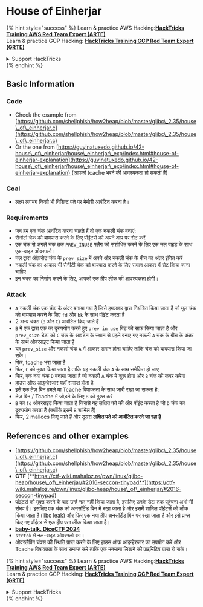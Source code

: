 # House of Einherjar

{% hint style="success" %}
Learn & practice AWS Hacking:<img src="/.gitbook/assets/arte.png" alt="" data-size="line">[**HackTricks Training AWS Red Team Expert (ARTE)**](https://training.hacktricks.xyz/courses/arte)<img src="/.gitbook/assets/arte.png" alt="" data-size="line">\
Learn & practice GCP Hacking: <img src="/.gitbook/assets/grte.png" alt="" data-size="line">[**HackTricks Training GCP Red Team Expert (GRTE)**<img src="/.gitbook/assets/grte.png" alt="" data-size="line">](https://training.hacktricks.xyz/courses/grte)

<details>

<summary>Support HackTricks</summary>

* Check the [**subscription plans**](https://github.com/sponsors/carlospolop)!
* **Join the** 💬 [**Discord group**](https://discord.gg/hRep4RUj7f) or the [**telegram group**](https://t.me/peass) or **follow** us on **Twitter** 🐦 [**@hacktricks\_live**](https://twitter.com/hacktricks\_live)**.**
* **Share hacking tricks by submitting PRs to the** [**HackTricks**](https://github.com/carlospolop/hacktricks) and [**HackTricks Cloud**](https://github.com/carlospolop/hacktricks-cloud) github repos.

</details>
{% endhint %}

## Basic Information

### Code

* Check the example from [https://github.com/shellphish/how2heap/blob/master/glibc\_2.35/house\_of\_einherjar.c](https://github.com/shellphish/how2heap/blob/master/glibc\_2.35/house\_of\_einherjar.c)
* Or the one from [https://guyinatuxedo.github.io/42-house\_of\_einherjar/house\_einherjar\_exp/index.html#house-of-einherjar-explanation](https://guyinatuxedo.github.io/42-house\_of\_einherjar/house\_einherjar\_exp/index.html#house-of-einherjar-explanation) (आपको tcache भरने की आवश्यकता हो सकती है)

### Goal

* लक्ष्य लगभग किसी भी विशिष्ट पते पर मेमोरी आवंटित करना है।

### Requirements

* जब हम एक चंक आवंटित करना चाहते हैं तो एक नकली चंक बनाएं:
* सैनीटी चेक को बायपास करने के लिए पॉइंटर्स को अपने आप पर सेट करें
* एक चंक से अगले चंक तक `PREV_INUSE` फ्लैग को संशोधित करने के लिए एक नल बाइट के साथ एक-बाइट ओवरफ्लो।
* नल द्वारा ऑफ़सेट चंक के `prev_size` में अपने और नकली चंक के बीच का अंतर इंगित करें
* नकली चंक का आकार भी सैनीटी चेक को बायपास करने के लिए समान आकार में सेट किया जाना चाहिए
* इन चंक्स का निर्माण करने के लिए, आपको एक हीप लीक की आवश्यकता होगी।

### Attack

* `A` नकली चंक एक चंक के अंदर बनाया गया है जिसे हमलावर द्वारा नियंत्रित किया जाता है जो मूल चंक को बायपास करने के लिए `fd` और `bk` के साथ पॉइंट करता है
* 2 अन्य चंक्स (`B` और `C`) आवंटित किए जाते हैं
* `B` में एक द्वारा एक का दुरुपयोग करते हुए `prev in use` बिट को साफ किया जाता है और `prev_size` डेटा को `C` चंक के आवंटन के स्थान से पहले बनाए गए नकली `A` चंक के बीच के अंतर के साथ ओवरराइट किया जाता है
* यह `prev_size` और नकली चंक `A` में आकार समान होना चाहिए ताकि चेक को बायपास किया जा सके।
* फिर, tcache भरा जाता है
* फिर, `C` को मुक्त किया जाता है ताकि यह नकली चंक `A` के साथ समेकित हो जाए
* फिर, एक नया चंक `D` बनाया जाता है जो नकली `A` चंक में शुरू होगा और `B` चंक को कवर करेगा
* हाउस ऑफ़ आइन्हेरजार यहाँ समाप्त होता है
* इसे एक तेज़ बिन हमले या Tcache विषाक्तता के साथ जारी रखा जा सकता है:
* तेज़ बिन / Tcache में जोड़ने के लिए `B` को मुक्त करें
* `B` का `fd` ओवरराइट किया जाता है जिससे यह लक्षित पते की ओर पॉइंट करता है जो `D` चंक का दुरुपयोग करता है (क्योंकि इसमें `B` शामिल है)&#x20;
* फिर, 2 mallocs किए जाते हैं और दूसरा **लक्षित पते को आवंटित करने जा रहा है**

## References and other examples

* [https://github.com/shellphish/how2heap/blob/master/glibc\_2.35/house\_of\_einherjar.c](https://github.com/shellphish/how2heap/blob/master/glibc\_2.35/house\_of\_einherjar.c)
* **CTF** [**https://ctf-wiki.mahaloz.re/pwn/linux/glibc-heap/house\_of\_einherjar/#2016-seccon-tinypad**](https://ctf-wiki.mahaloz.re/pwn/linux/glibc-heap/house\_of\_einherjar/#2016-seccon-tinypad)
* पॉइंटर्स को मुक्त करने के बाद उन्हें नल नहीं किया जाता है, इसलिए उनके डेटा तक पहुंचना अभी भी संभव है। इसलिए एक चंक को अनसॉर्टेड बिन में रखा जाता है और इसमें शामिल पॉइंटर्स को लीक किया जाता है (libc leak) और फिर एक नया हीप अनसॉर्टेड बिन पर रखा जाता है और इसे प्राप्त किए गए पॉइंटर से एक हीप पता लीक किया जाता है।
* [**baby-talk. DiceCTF 2024**](https://7rocky.github.io/en/ctf/other/dicectf/baby-talk/)
* `strtok` में नल-बाइट ओवरफ्लो बग।
* ओवरलैपिंग चंक्स की स्थिति प्राप्त करने के लिए हाउस ऑफ़ आइन्हेरजार का उपयोग करें और Tcache विषाक्तता के साथ समाप्त करें ताकि एक मनमाना लिखने की प्राइमिटिव प्राप्त हो सके।

{% hint style="success" %}
Learn & practice AWS Hacking:<img src="/.gitbook/assets/arte.png" alt="" data-size="line">[**HackTricks Training AWS Red Team Expert (ARTE)**](https://training.hacktricks.xyz/courses/arte)<img src="/.gitbook/assets/arte.png" alt="" data-size="line">\
Learn & practice GCP Hacking: <img src="/.gitbook/assets/grte.png" alt="" data-size="line">[**HackTricks Training GCP Red Team Expert (GRTE)**<img src="/.gitbook/assets/grte.png" alt="" data-size="line">](https://training.hacktricks.xyz/courses/grte)

<details>

<summary>Support HackTricks</summary>

* Check the [**subscription plans**](https://github.com/sponsors/carlospolop)!
* **Join the** 💬 [**Discord group**](https://discord.gg/hRep4RUj7f) or the [**telegram group**](https://t.me/peass) or **follow** us on **Twitter** 🐦 [**@hacktricks\_live**](https://twitter.com/hacktricks\_live)**.**
* **Share hacking tricks by submitting PRs to the** [**HackTricks**](https://github.com/carlospolop/hacktricks) and [**HackTricks Cloud**](https://github.com/carlospolop/hacktricks-cloud) github repos.

</details>
{% endhint %}
